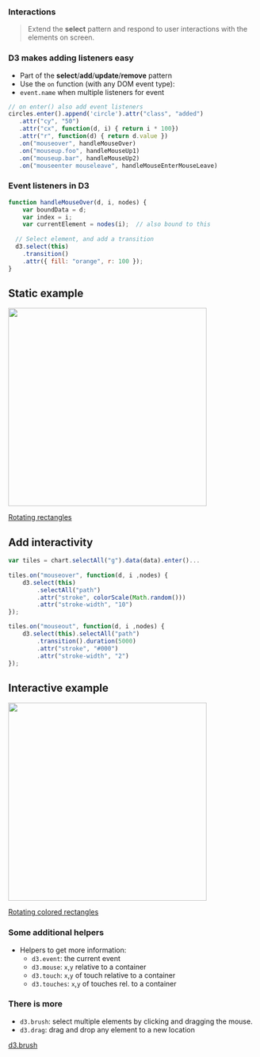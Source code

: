 ### Interactions

> Extend the **select** pattern and respond to user interactions with
> the elements on screen.


### D3 makes adding **listeners** easy

- Part of the **select**/**add**/**update**/**remove** pattern
- Use the `on` function (with any DOM event type): 
- `event.name` when multiple listeners for event

```javascript
// on enter() also add event listeners  
circles.enter().append('circle').attr("class", "added")
   .attr("cy", "50")
   .attr("cx", function(d, i) { return i * 100})
   .attr("r", function(d) { return d.value })
   .on("mouseover", handleMouseOver)
   .on("mouseup.foo", handleMouseUp1)
   .on("mouseup.bar", handleMouseUp2)
   .on("mouseenter mouseleave", handleMouseEnterMouseLeave)
```


### **Event** listeners in D3

```javascript
function handleMouseOver(d, i, nodes) {
    var boundData = d;
    var index = i;
    var currentElement = nodes(i);  // also bound to this
    
  // Select element, and add a transition 
  d3.select(this)
    .transition()
    .attr({ fill: "orange", r: 100 });
}
```


## **Static** example

<img src="../images/recs.png" height=400></img>

[Rotating rectangles](./examples/tile-circles) <!-- .element: target="_blank" -->


## Add **interactivity**

```javascript
var tiles = chart.selectAll("g").data(data).enter()... 
              
tiles.on("mouseover", function(d, i ,nodes) {
    d3.select(this)
        .selectAll("path")
        .attr("stroke", colorScale(Math.random()))
        .attr("stroke-width", "10")
});

tiles.on("mouseout", function(d, i ,nodes) {
    d3.select(this).selectAll("path")
        .transition().duration(5000)
        .attr("stroke", "#000")
        .attr("stroke-width", "2")
});
```


## **Interactive** example

<img src="../images/recs2.png" height=400></img>

[Rotating colored rectangles](./examples/tile-circles/index-2.html) <!-- .element: target="_blank" -->


### Some additional helpers

- Helpers to get more information:
  - `d3.event`: the current event
  - `d3.mouse`: `x`,`y` relative to a container
  - `d3.touch`: `x`,`y` of touch relative to a container
  - `d3.touches`: `x`,`y` of touches rel. to a container


### There is **more**

- `d3.brush`: select multiple elements by clicking and dragging the mouse.
- `d3.drag`: drag and drop any element to a new location

[d3.brush](http://localhost/dev/git/dataviz-d3js/src/chapter-08/D08-06.html) <!-- .element: target="_blank" -->